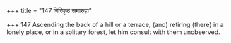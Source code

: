 +++
title = "147 गिरिपृष्ठं समारुह्य"

+++
147	Ascending the back of a hill or a terrace, (and) retiring (there) in a lonely place, or in a solitary forest, let him consult with them unobserved.